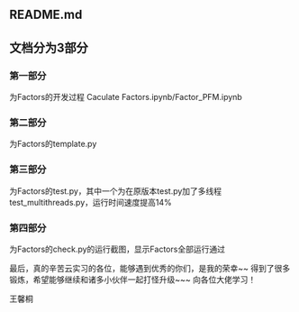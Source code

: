 ## README.md

## 文档分为3部分

### 第一部分
为Factors的开发过程 Caculate Factors.ipynb/Factor_PFM.ipynb
### 第二部分
为Factors的template.py
### 第三部分
为Factors的test.py，其中一个为在原版本test.py加了多线程test_multithreads.py，运行时间速度提高14%
### 第四部分
为Factors的check.py的运行截图，显示Factors全部运行通过

最后，真的辛苦云实习的各位，能够遇到优秀的你们，是我的荣幸~~ 得到了很多锻炼，希望能够继续和诸多小伙伴一起打怪升级~~~ 向各位大佬学习！

王馨桐
